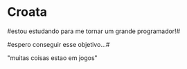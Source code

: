 # Croata

#estou estudando para me tornar um grande programador!#

#espero conseguir esse objetivo...#

"muitas coisas estao em jogos"
